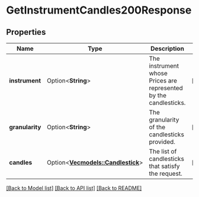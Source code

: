 # GetInstrumentCandles200Response

## Properties

Name | Type | Description | Notes
------------ | ------------- | ------------- | -------------
**instrument** | Option<**String**> | The instrument whose Prices are represented by the candlesticks. | [optional]
**granularity** | Option<**String**> | The granularity of the candlesticks provided. | [optional]
**candles** | Option<[**Vec<models::Candlestick>**](Candlestick.md)> | The list of candlesticks that satisfy the request. | [optional]

[[Back to Model list]](../README.md#documentation-for-models) [[Back to API list]](../README.md#documentation-for-api-endpoints) [[Back to README]](../README.md)


